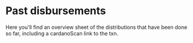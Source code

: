 # Past disbursements

Here you'll find an overview sheet of the distributions that have been done so far, including a cardanoScan link to the txn.

